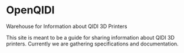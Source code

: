 # OpenQIDI
Warehouse for Information about QIDI 3D Printers

This site is meant to be a guide for sharing information about QIDI 3D printers.  Currently we are gathering specifications and documentation.